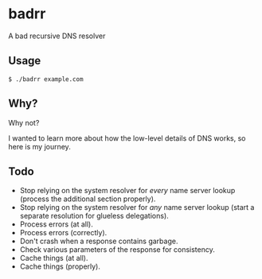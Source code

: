 # badrr
A bad recursive DNS resolver

## Usage
```
$ ./badrr example.com
```

## Why?
Why not?

I wanted to learn more about how the low-level details of DNS works, so here is my journey.

## Todo
- Stop relying on the system resolver for *every* name server lookup (process the additional section properly).
- Stop relying on the system resolver for *any* name server lookup (start a separate resolution for glueless delegations).
- Process errors (at all).
- Process errors (correctly).
- Don't crash when a response contains garbage.
- Check various parameters of the response for consistency.
- Cache things (at all).
- Cache things (properly).
